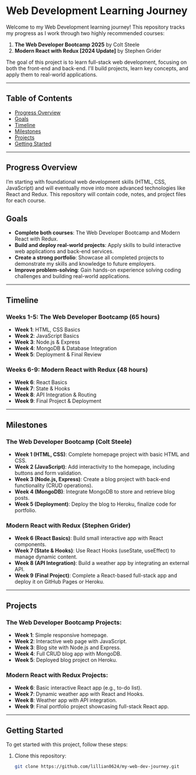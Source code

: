 # Web Development Learning Journey

Welcome to my Web Development learning journey! This repository tracks my progress as I work through two highly recommended courses: 

1. **The Web Developer Bootcamp 2025** by Colt Steele
2. **Modern React with Redux [2024 Update]** by Stephen Grider

The goal of this project is to learn full-stack web development, focusing on both the front-end and back-end. I'll build projects, learn key concepts, and apply them to real-world applications.

---

## Table of Contents

- [Progress Overview](#progress-overview)
- [Goals](#goals)
- [Timeline](#timeline)
- [Milestones](#milestones)
- [Projects](#projects)
- [Getting Started](#getting-started)

---

## Progress Overview

I’m starting with foundational web development skills (HTML, CSS, JavaScript) and will eventually move into more advanced technologies like React and Redux. This repository will contain code, notes, and project files for each course.

## Goals

- **Complete both courses**: The Web Developer Bootcamp and Modern React with Redux.
- **Build and deploy real-world projects**: Apply skills to build interactive web applications and back-end services.
- **Create a strong portfolio**: Showcase all completed projects to demonstrate my skills and knowledge to future employers.
- **Improve problem-solving**: Gain hands-on experience solving coding challenges and building real-world applications.

---

## Timeline

### Weeks 1-5: **The Web Developer Bootcamp (65 hours)**
- **Week 1**: HTML, CSS Basics
- **Week 2**: JavaScript Basics
- **Week 3**: Node.js & Express
- **Week 4**: MongoDB & Database Integration
- **Week 5**: Deployment & Final Review

### Weeks 6-9: **Modern React with Redux (48 hours)**
- **Week 6**: React Basics
- **Week 7**: State & Hooks
- **Week 8**: API Integration & Routing
- **Week 9**: Final Project & Deployment

---

## Milestones

### **The Web Developer Bootcamp (Colt Steele)**

- **Week 1 (HTML, CSS)**: Complete homepage project with basic HTML and CSS.
- **Week 2 (JavaScript)**: Add interactivity to the homepage, including buttons and form validation.
- **Week 3 (Node.js, Express)**: Create a blog project with back-end functionality (CRUD operations).
- **Week 4 (MongoDB)**: Integrate MongoDB to store and retrieve blog posts.
- **Week 5 (Deployment)**: Deploy the blog to Heroku, finalize code for portfolio.

### **Modern React with Redux (Stephen Grider)**

- **Week 6 (React Basics)**: Build small interactive app with React components.
- **Week 7 (State & Hooks)**: Use React Hooks (useState, useEffect) to manage dynamic content.
- **Week 8 (API Integration)**: Build a weather app by integrating an external API.
- **Week 9 (Final Project)**: Complete a React-based full-stack app and deploy it on GitHub Pages or Heroku.

---

## Projects

### The Web Developer Bootcamp Projects:
- **Week 1**: Simple responsive homepage.
- **Week 2**: Interactive web page with JavaScript.
- **Week 3**: Blog site with Node.js and Express.
- **Week 4**: Full CRUD blog app with MongoDB.
- **Week 5**: Deployed blog project on Heroku.

### Modern React with Redux Projects:
- **Week 6**: Basic interactive React app (e.g., to-do list).
- **Week 7**: Dynamic weather app with React and Hooks.
- **Week 8**: Weather app with API integration.
- **Week 9**: Final portfolio project showcasing full-stack React app.

---

## Getting Started

To get started with this project, follow these steps:

1. Clone this repository:
   ```bash
   git clone https://github.com/lillian0624/my-web-dev-journey.git
